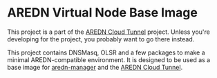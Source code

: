 # AREDN Virtual Node Base Image

This project is a part of the [AREDN Cloud Tunnel](https://github.com/USA-RedDragon/aredn-cloud-tunnel) project. Unless
you're developing for the project, you probably want to go there instead.

This project contains DNSMasq, OLSR and a few packages to make a minimal AREDN-compatible environment. It is
designed to be used as a base image for [aredn-manager](https://github.com/USA-RedDragon/aredn-manager) and the
[AREDN Cloud Tunnel](https://github.com/USA-RedDragon/aredn-cloud-tunnel).
